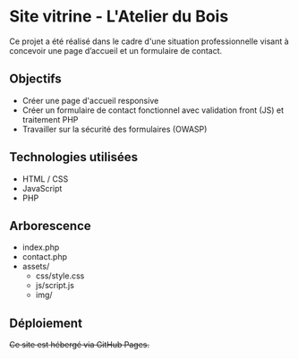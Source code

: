# Site vitrine - L'Atelier du Bois

Ce projet a été réalisé dans le cadre d'une situation professionnelle visant à concevoir une page d’accueil et un formulaire de contact.

## Objectifs
- Créer une page d'accueil responsive
- Créer un formulaire de contact fonctionnel avec validation front (JS) et traitement PHP
- Travailler sur la sécurité des formulaires (OWASP)

## Technologies utilisées
- HTML / CSS
- JavaScript
- PHP

## Arborescence
- index.php
- contact.php
- assets/
  - css/style.css
  - js/script.js
  - img/

## Déploiement
~~Ce site est hébergé via GitHub Pages.~~

